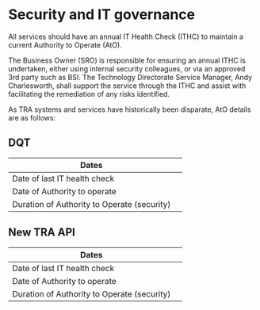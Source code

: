 # Security and IT governance

All services should have an annual IT Health Check (ITHC) to maintain a current Authority to Operate (AtO).

The Business Owner (SRO) is responsible for ensuring an annual ITHC is undertaken, either using internal security colleagues, or via an approved 3rd party such as BSI. The Technology Directorate Service Manager, Andy Charlesworth, shall support the service through the ITHC and assist with facilitating the remediation of any risks identified.

As TRA systems and services have historically been disparate, AtO details are as follows:

## DQT

| Dates                                       |     |
| ------------------------------------------- | --- |
| Date of last IT health check                |     |
| Date of Authority to operate                |     |
| Duration of Authority to Operate (security) |     |

## New TRA API

| Dates                                       |     |
| ------------------------------------------- | --- |
| Date of last IT health check                |     |
| Date of Authority to operate                |     |
| Duration of Authority to Operate (security) |     |
